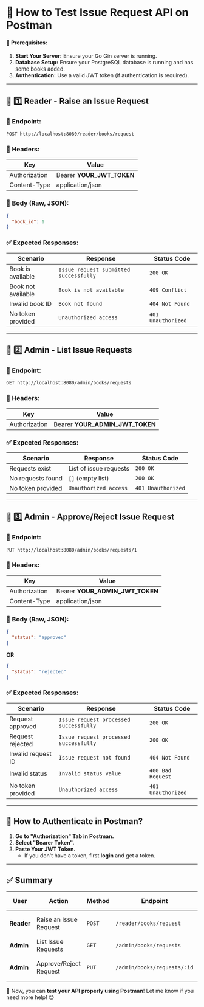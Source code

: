 # **📌 How to Test Issue Request API on Postman**

#### **🔹 Prerequisites:**

1. **Start Your Server:** Ensure your Go Gin server is running.
2. **Database Setup:** Ensure your PostgreSQL database is running and has some books added.
3. **Authentication:** Use a valid JWT token (if authentication is required).

---

## **📌 1️⃣ Reader - Raise an Issue Request**

### **🔹 Endpoint:**

```
POST http://localhost:8080/reader/books/request
```

### **🔹 Headers:**

| Key           | Value                     |
| ------------- | ------------------------- |
| Authorization | Bearer **YOUR_JWT_TOKEN** |
| Content-Type  | application/json          |

### **🔹 Body (Raw, JSON):**

```json
{
  "book_id": 1
}
```

### **✅ Expected Responses:**

| **Scenario**       | **Response**                           | **Status Code**    |
| ------------------ | -------------------------------------- | ------------------ |
| Book is available  | `Issue request submitted successfully` | `200 OK`           |
| Book not available | `Book is not available`                | `409 Conflict`     |
| Invalid book ID    | `Book not found`                       | `404 Not Found`    |
| No token provided  | `Unauthorized access`                  | `401 Unauthorized` |

---

## **📌 2️⃣ Admin - List Issue Requests**

### **🔹 Endpoint:**

```
GET http://localhost:8080/admin/books/requests
```

### **🔹 Headers:**

| Key           | Value                           |
| ------------- | ------------------------------- |
| Authorization | Bearer **YOUR_ADMIN_JWT_TOKEN** |

### **✅ Expected Responses:**

| **Scenario**      | **Response**           | **Status Code**    |
| ----------------- | ---------------------- | ------------------ |
| Requests exist    | List of issue requests | `200 OK`           |
| No requests found | `[]` (empty list)      | `200 OK`           |
| No token provided | `Unauthorized access`  | `401 Unauthorized` |

---

## **📌 3️⃣ Admin - Approve/Reject Issue Request**

### **🔹 Endpoint:**

```
PUT http://localhost:8080/admin/books/requests/1
```

### **🔹 Headers:**

| Key           | Value                           |
| ------------- | ------------------------------- |
| Authorization | Bearer **YOUR_ADMIN_JWT_TOKEN** |
| Content-Type  | application/json                |

### **🔹 Body (Raw, JSON):**

```json
{
  "status": "approved"
}
```

**OR**

```json
{
  "status": "rejected"
}
```

### **✅ Expected Responses:**

| **Scenario**       | **Response**                           | **Status Code**    |
| ------------------ | -------------------------------------- | ------------------ |
| Request approved   | `Issue request processed successfully` | `200 OK`           |
| Request rejected   | `Issue request processed successfully` | `200 OK`           |
| Invalid request ID | `Issue request not found`              | `404 Not Found`    |
| Invalid status     | `Invalid status value`                 | `400 Bad Request`  |
| No token provided  | `Unauthorized access`                  | `401 Unauthorized` |

---

## **📌 How to Authenticate in Postman?**

1. **Go to "Authorization" Tab in Postman.**
2. **Select "Bearer Token".**
3. **Paste Your JWT Token.**
   - If you don't have a token, first **login** and get a token.

---

## **✅ Summary**

| **User**   | **Action**             | **Method** | **Endpoint**                | **Status Codes**     |
| ---------- | ---------------------- | ---------- | --------------------------- | -------------------- |
| **Reader** | Raise an Issue Request | `POST`     | `/reader/books/request`     | `200, 404, 409, 401` |
| **Admin**  | List Issue Requests    | `GET`      | `/admin/books/requests`     | `200, 401`           |
| **Admin**  | Approve/Reject Request | `PUT`      | `/admin/books/requests/:id` | `200, 400, 404, 401` |

🚀 Now, you can **test your API properly using Postman**! Let me know if you need more help! 😊

